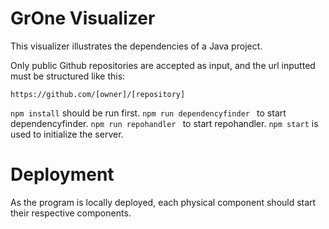 # GrOne Visualizer

This visualizer illustrates the dependencies of a Java project.

Only public Github repositories are accepted as input, and the url inputted must be structured like this:

```https://github.com/[owner]/[repository]```

```npm install``` should be run first.
```npm run dependencyfinder ``` to start dependencyfinder.
```npm run repohandler ``` to start repohandler.
```npm start``` is used to initialize the server.

# Deployment
As the program is locally deployed, each physical component should start their respective components.
